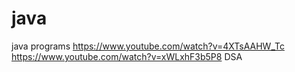 # java
java programs
https://www.youtube.com/watch?v=4XTsAAHW_Tc
https://www.youtube.com/watch?v=xWLxhF3b5P8 DSA